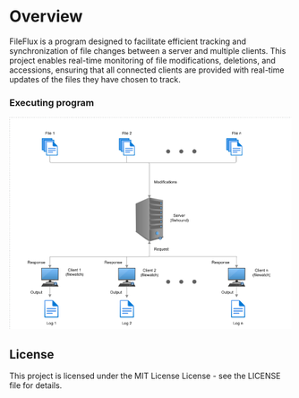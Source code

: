 # Overview

FileFlux is a program designed to facilitate efficient tracking and synchronization of file changes between a server and multiple clients. This project enables real-time monitoring of file modifications, deletions, and accessions, ensuring that all connected clients are provided with real-time updates of the files they have chosen to track.




### Executing program
![Network Diagram](https://github.com/axlx16/FileFlux/blob/main/docs/network_diagram.png?raw=true)


## License

This project is licensed under the MIT License License - see the LICENSE file for details.
